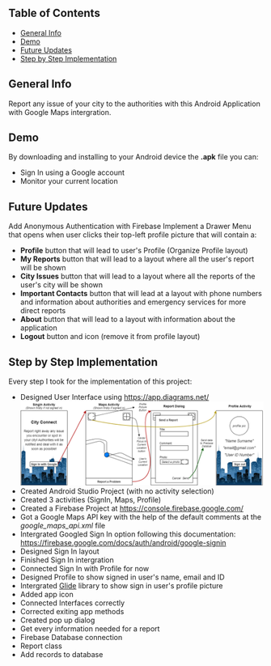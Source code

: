 ## Table of Contents
* [General Info](#general-info)
* [Demo](#demo)
* [Future Updates](#future-updates)
* [Step by Step Implementation](#step-by-step-implementation)

## General Info
Report any issue of your city to the authorities with this Android Application with Google Maps intergration.

## Demo
By downloading and installing to your Android device the <b>.apk</b> file you can:
* Sign In using a Google account
* Monitor your current location
<!-- TODO Continue Demo with application abilities -->

## Future Updates
Add Anonymous Authentication with Firebase
Implement a Drawer Menu that opens when user clicks their top-left profile picture that will contain a:
* <b>Profile</b> button that will lead to user's Profile (Organize Profile layout)
* <b>My Reports</b> button that will lead to a layout where all the user's report will be shown
* <b>City Issues</b> button that will lead to a layout where all the reports of the user's city will be shown 
* <b>Important Contacts</b> button that will lead at a layout with phone numbers and information about authorities and emergency services for more direct reports
* <b>About</b> button that will lead to a layout with information about the application
* <b>Logout</b> button and icon (remove it from profile layout)
<!-- TODO: Continue Future Updates with application expansion ideas -->

## Step by Step Implementation
Every step I took for the implementation of this project:
* Designed User Interface using https://app.diagrams.net/
![UI Design](https://github.com/Ntelos/City-Connect/blob/main/images/UI_Design.png?raw=true)
* Created Android Studio Project (with no activity selection)
* Created 3 activities (SignIn, Maps, Profile)
* Created a Firebase Project at https://console.firebase.google.com/
* Got a Google Maps API key with the help of the default comments at the <i>google_maps_api.xml</i> file
* Intergrated Googled Sign In option following this documentation: https://firebase.google.com/docs/auth/android/google-signin
* Designed Sign In layout
* Finished Sign In intergration
* Connected Sign In with Profile for now
* Designed Profile to show signed in user's name, email and ID
* Intergrated [Glide](https://github.com/bumptech/glide) library to show sign in user's profile picture
* Added app icon
* Connected Interfaces correctly
* Corrected exiting app methods
* Created pop up dialog
* Get every information needed for a report
* Firebase Database connection
* Report class
* Add records to database
